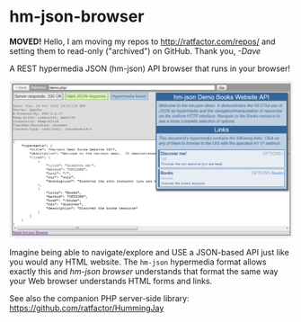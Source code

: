 # hm-json-browser


**MOVED!** Hello, I am moving my repos to http://ratfactor.com/repos/
and setting them to read-only ("archived") on GitHub. Thank you, _-Dave_


A REST hypermedia JSON (hm-json) API browser that runs in your browser!

![screencap of an api being browsed](screencap.png)

Imagine being able to navigate/explore and USE a JSON-based API just like you would any HTML website.
The `hm-json` hypermedia format allows exactly this and *hm-json browser* understands that format the
same way your Web browser understands HTML forms and links.

See also the companion PHP server-side library: https://github.com/ratfactor/HummingJay
